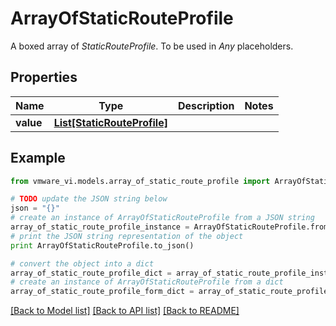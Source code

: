 # ArrayOfStaticRouteProfile

A boxed array of *StaticRouteProfile*. To be used in *Any* placeholders. 

## Properties
Name | Type | Description | Notes
------------ | ------------- | ------------- | -------------
**value** | [**List[StaticRouteProfile]**](StaticRouteProfile.md) |  | 

## Example

```python
from vmware_vi.models.array_of_static_route_profile import ArrayOfStaticRouteProfile

# TODO update the JSON string below
json = "{}"
# create an instance of ArrayOfStaticRouteProfile from a JSON string
array_of_static_route_profile_instance = ArrayOfStaticRouteProfile.from_json(json)
# print the JSON string representation of the object
print ArrayOfStaticRouteProfile.to_json()

# convert the object into a dict
array_of_static_route_profile_dict = array_of_static_route_profile_instance.to_dict()
# create an instance of ArrayOfStaticRouteProfile from a dict
array_of_static_route_profile_form_dict = array_of_static_route_profile.from_dict(array_of_static_route_profile_dict)
```
[[Back to Model list]](../README.md#documentation-for-models) [[Back to API list]](../README.md#documentation-for-api-endpoints) [[Back to README]](../README.md)


